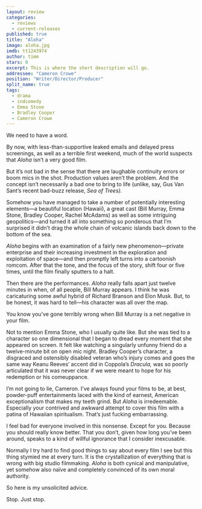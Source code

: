 ```yaml
---
layout: review
categories: 
  - reviews
  - current-releases
published: true
title: "Aloha"
image: aloha.jpg
imdb: tt1243974
author: timm
stars: 0
excerpt: This is where the short description will go.
addressee: "Cameron Crowe"
position: "Writer/Director/Producer"
split_name: true
tags: 
  - drama
  - indcomedy
  - Emma Stone
  - Bradley Cooper
  - Cameron Crowe
---
```

We need to have a word.

By now, with less-than-supportive leaked emails and delayed press screenings, as well as a terrible first weekend, much of the world suspects that _Aloha_  isn’t a very good film.

But it’s not bad in the sense that there are laughable continuity errors or boom mics in the shot. Production values aren’t the problem. And the concept isn’t necessarily a bad one to bring to life (unlike, say, Gus Van Sant’s recent bad-buzz release, _Sea of Trees)._

Somehow you have managed to take a number of potentially interesting elements—a beautiful location (Hawaii), a great cast (Bill Murray, Emma Stone, Bradley Cooper, Rachel McAdams) as well as some intriguing geopolitics—and turned it all into something so ponderous that I’m surprised it didn’t drag the whole chain of volcanic islands back down to the bottom of the sea.

_Aloha_ begins with an examination of a fairly new phenomenon—private enterprise and their increasing investment in the exploration and exploitation of space—and then promptly left turns into a cartoonish romcom. After that the tone, and the focus of the story, shift four or five times, until the film finally sputters to a halt.

Then there are the performances. _Aloha_ really falls apart just twelve minutes in when, of all people, Bill Murray appears. I think he was caricaturing some awful hybrid of Richard Branson and Elon Musk. But, to be honest, it was hard to tell—his character was all over the map. 

You know you’ve gone terribly wrong when Bill Murray is a net negative in your film.

Not to mention Emma Stone, who I usually quite like. But she was tied to a character so one dimensional that I began to dread every moment that she appeared on screen. It felt like watching a singularly unfunny friend do a twelve-minute bit on open mic night. Bradley Cooper’s character, a disgraced and ostensibly disabled veteran who’s injury comes and goes the same way Keanu Reeves’ accent did in Coppola’s _Dracula,_ was so poorly articulated that it was never clear if we were meant to hope for his redemption or his comeuppance.

I’m not going to lie, Cameron. I’ve always found your films to be, at best, powder-puff entertainments laced with the kind of earnest, American exceptionalism that makes my teeth grind. But _Aloha_ is irredeemable. Especially your contrived and awkward attempt to cover this film with a patina of Hawaiian spiritualism. That’s just fucking embarrassing.

I feel bad for everyone involved in this nonsense. Except for you. Because you should really know better. That you don’t, given how long you’ve been around, speaks to a kind of willful ignorance that I consider inexcusable.

Normally I try hard to find good things to say about every film I see but this thing stymied me at every turn. It is the crystallization of everything that is wrong with big studio filmmaking. _Aloha_ is both cynical and manipulative, yet somehow also naïve and completely convinced of its own moral authority.

So here is my unsolicited advice.

Stop. Just stop.